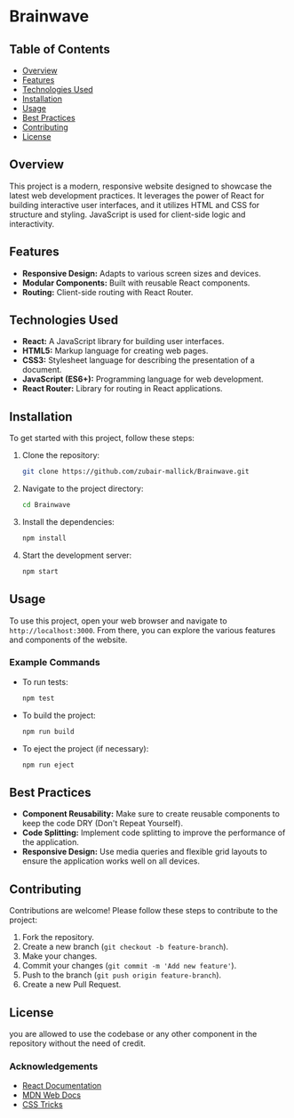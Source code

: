 # Brainwave

## Table of Contents
- [Overview](#overview)
- [Features](#features)
- [Technologies Used](#technologies-used)
- [Installation](#installation)
- [Usage](#usage)
- [Best Practices](#best-practices)
- [Contributing](#contributing)
- [License](#license)

## Overview
This project is a modern, responsive website designed to showcase the latest web development practices. It leverages the power of React for building interactive user interfaces, and it utilizes HTML and CSS for structure and styling. JavaScript is used for client-side logic and interactivity.

## Features
- **Responsive Design:** Adapts to various screen sizes and devices.
- **Modular Components:** Built with reusable React components.
- **Routing:** Client-side routing with React Router.

## Technologies Used
- **React:** A JavaScript library for building user interfaces.
- **HTML5:** Markup language for creating web pages.
- **CSS3:** Stylesheet language for describing the presentation of a document.
- **JavaScript (ES6+):** Programming language for web development.
- **React Router:** Library for routing in React applications.

## Installation
To get started with this project, follow these steps:

1. Clone the repository:
    ```sh
    git clone https://github.com/zubair-mallick/Brainwave.git
    ```
2. Navigate to the project directory:
    ```sh
    cd Brainwave
    ```
3. Install the dependencies:
    ```sh
    npm install
    ```
4. Start the development server:
    ```sh
    npm start
    ```

## Usage
To use this project, open your web browser and navigate to `http://localhost:3000`. From there, you can explore the various features and components of the website.

### Example Commands
- To run tests:
    ```sh
    npm test
    ```
- To build the project:
    ```sh
    npm run build
    ```
- To eject the project (if necessary):
    ```sh
    npm run eject
    ```

## Best Practices
- **Component Reusability:** Make sure to create reusable components to keep the code DRY (Don't Repeat Yourself).
- **Code Splitting:** Implement code splitting to improve the performance of the application.
- **Responsive Design:** Use media queries and flexible grid layouts to ensure the application works well on all devices.

## Contributing
Contributions are welcome! Please follow these steps to contribute to the project:

1. Fork the repository.
2. Create a new branch (`git checkout -b feature-branch`).
3. Make your changes.
4. Commit your changes (`git commit -m 'Add new feature'`).
5. Push to the branch (`git push origin feature-branch`).
6. Create a new Pull Request.


## License
you are allowed to use the codebase or any other component in the repository without the need of credit.

### Acknowledgements
- [React Documentation](https://reactjs.org/docs/getting-started.html)
- [MDN Web Docs](https://developer.mozilla.org/en-US/)
- [CSS Tricks](https://css-tricks.com/)
